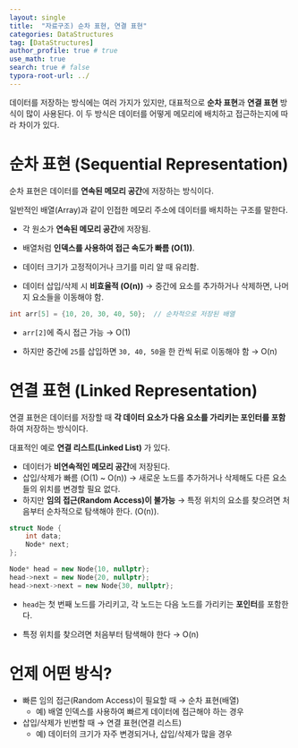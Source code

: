 ```yaml
---
layout: single
title:  "자료구조) 순차 표현, 연결 표현"
categories: DataStructures
tag: [DataStructures]
author_profile: true # true
use_math: true
search: true # false
typora-root-url: ../
---
```


데이터를 저장하는 방식에는 여러 가지가 있지만, 대표적으로 **순차 표현**과 **연결 표현** 방식이 많이 사용된다. 이 두 방식은 데이터를 어떻게 메모리에 배치하고 접근하는지에 따라 차이가 있다.



# 순차 표현 (Sequential Representation)

순차 표현은 데이터를 **연속된 메모리 공간**에 저장하는 방식이다. 

일반적인 배열(Array)과 같이 인접한 메모리 주소에 데이터를 배치하는 구조를 말한다.

- 각 원소가 **연속된 메모리 공간**에 저장됨.

- 배열처럼 **인덱스를 사용하여 접근 속도가 빠름 (O(1))**.

- 데이터 크기가 고정적이거나 크기를 미리 알 때 유리함.

- 데이터 삽입/삭제 시 **비효율적 (O(n))** → 중간에 요소를 추가하거나 삭제하면, 나머지 요소들을 이동해야 함.

``` c++
int arr[5] = {10, 20, 30, 40, 50};  // 순차적으로 저장된 배열
```

- `arr[2]`에 즉시 접근 가능 → O(1)

- 하지만 중간에 `25`를 삽입하면 `30, 40, 50`을 한 칸씩 뒤로 이동해야 함 → O(n)



# 연결 표현 (Linked Representation)

연결 표현은 데이터를 저장할 때 **각 데이터 요소가 다음 요소를 가리키는 포인터를 포함**하여 저장하는 방식이다. 

대표적인 예로 **연결 리스트(Linked List)** 가 있다.

- 데이터가 **비연속적인 메모리 공간**에 저장된다.
- 삽입/삭제가 빠름 (O(1) ~ O(n)) → 새로운 노드를 추가하거나 삭제해도 다른 요소들의 위치를 변경할 필요 없다.
- 하지만 **임의 접근(Random Access)이 불가능** → 특정 위치의 요소를 찾으려면 처음부터 순차적으로 탐색해야 한다. (O(n)).

``` c++
struct Node {
    int data;
    Node* next;
};

Node* head = new Node{10, nullptr};
head->next = new Node{20, nullptr};
head->next->next = new Node{30, nullptr};
```

- `head`는 첫 번째 노드를 가리키고, 각 노드는 다음 노드를 가리키는 **포인터**를 포함한다.

- 특정 위치를 찾으려면 처음부터 탐색해야 한다 → O(n)



# 언제 어떤 방식?

- 빠른 임의 접근(Random Access)이 필요할 때  →  순차 표현(배열)
  - 예) 배열 인덱스를 사용하여 빠르게 데이터에 접근해야 하는 경우
- 삽입/삭제가 빈번할 때  →  연결 표현(연결 리스트)
  - 예) 데이터의 크기가 자주 변경되거나, 삽입/삭제가 많을 경우

